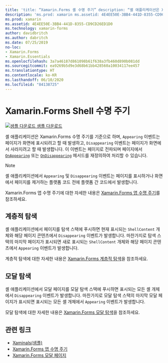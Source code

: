 ```yaml
---
title: 'title: “Xamarin.Forms 셸 수명 주기” description: “셸 애플리케이션은 Xamarin.Forms 수명 주기를 기준으로 하며, Appearing 이벤트는 페이지가 화면에 표시되려고 할 때 발생하고, Disappearing 이벤트는 페이지가 화면에서 사라지려고 할 때 발생합니다.”'
description: 'ms.prod: xamarin ms.assetid: 4E4EE50E-3BB4-441D-8355-CD9CD26ED1D0 ms.technology: xamarin-forms author: davidbritch ms.author: dabritch ms.date: 07/25/2019 no-loc: [Xamarin.Forms, Xamarin.Essentials]'
ms.prod: xamarin
ms.assetid: 4E4EE50E-3BB4-441D-8355-CD9CD26ED1D0
ms.technology: xamarin-forms
author: davidbritch
ms.author: dabritch
ms.date: 07/25/2019
no-loc:
- Xamarin.Forms
- Xamarin.Essentials
ms.openlocfilehash: 3a7a46187d861098b61f638a3fb460d890b081dd
ms.sourcegitcommit: ea9269b5d9e3d68b61bb428560a10034117ee457
ms.translationtype: HT
ms.contentlocale: ko-KR
ms.lasthandoff: 06/10/2020
ms.locfileid: "84138725"
---
```

# <a name="xamarinforms-shell-lifecycle"></a>Xamarin.Forms Shell 수명 주기

[![샘플 다운로드](~/media/shared/download.png) 샘플 다운로드](https://docs.microsoft.com/samples/xamarin/xamarin-forms-samples/userinterface-xaminals/)

셸 애플리케이션은 Xamarin.Forms 수명 주기를 기준으로 하며, `Appearing` 이벤트는 페이지가 화면에 표시되려고 할 때 발생하고, `Disappearing` 이벤트는 페이지가 화면에서 사라지려고 할 때 발생합니다. 이 이벤트는 페이지로 전파되며 페이지에서 [`OnAppearing`](xref:Xamarin.Forms.Page.OnAppearing) 또는 [`OnDisappearing`](xref:Xamarin.Forms.Page.OnDisappearing) 메서드를 재정의하여 처리할 수 있습니다.

> [!NOTE]
> 셸 애플리케이션에서 `Appearing` 및 `Disappearing` 이벤트는 페이지를 표시하거나 화면에서 페이지를 제거하는 플랫폼 코드 전에 플랫폼 간 코드에서 발생합니다.

Xamarin.Forms 앱 수명 주기에 대한 자세한 내용은 [Xamarin.Forms 앱 수명 주기](~/xamarin-forms/app-fundamentals/app-lifecycle.md)를 참조하세요.

## <a name="hierarchical-navigation"></a>계층적 탐색

셸 애플리케이션에서 페이지를 탐색 스택에 푸시하면 현재 표시되는 `ShellContent` 개체와 해당 페이지 콘텐츠에서 `Disappearing` 이벤트가 발생합니다. 마찬가지로 탐색 스택의 마지막 페이지가 표시되면 새로 표시되는 `ShellContent` 개체와 해당 페이지 콘텐츠에서 `Appearing` 이벤트가 발생합니다.

계층적 탐색에 대한 자세한 내용은 [Xamarin.Forms 계층적 탐색](~/xamarin-forms/app-fundamentals/navigation/hierarchical.md)을 참조하세요.

## <a name="modal-navigation"></a>모달 탐색

셸 애플리케이션에서 모달 페이지를 모달 탐색 스택에 푸시하면 표시되는 모든 셸 개체에서 `Disappearing` 이벤트가 발생합니다. 마찬가지로 모달 탐색 스택의 마지막 모달 페이지가 표시되면 표시되는 모든 셸 개체에서 `Appearing` 이벤트가 발생합니다.

모달 탐색에 대한 자세한 내용은 [Xamarin.Forms 모달 탐색](~/xamarin-forms/app-fundamentals/navigation/modal.md)을 참조하세요.

## <a name="related-links"></a>관련 링크

- [Xaminals(샘플)](https://docs.microsoft.com/samples/xamarin/xamarin-forms-samples/userinterface-xaminals/)
- [Xamarin.Forms 앱 수명 주기](~/xamarin-forms/app-fundamentals/app-lifecycle.md)
- [Xamarin.Forms 모달 페이지](~/xamarin-forms/app-fundamentals/navigation/modal.md)
